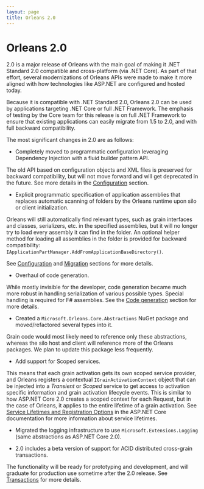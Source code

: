 ```yaml
---
layout: page
title: Orleans 2.0
---
```


# Orleans 2.0

2.0 is a major release of Orleans with the main goal of making it .NET Standard 2.0 compatible and cross-platform (via .NET Core). As part of that effort, several modernizations of Orleans APIs were made to make it more aligned with how technologies like ASP.NET are configured and hosted today.

Because it is compatible with .NET Standard 2.0, Orleans 2.0 can be used by applications targeting .NET Core or full .NET Framework. The emphasis of testing by the Core team for this release is on full .NET Framework to ensure that existing applications can easily migrate from 1.5 to 2.0, and with full backward compatibility.

The most significant changes in 2.0 are as follows:

* Completely moved to programmatic configuration leveraging Dependency Injection with a fluid builder pattern API.

The old API based on configuration objects and XML files is preserved for backward compatibility, but will not move forward and will get deprecated in the future. See more details in the [Configuration](clusters_and_clients/configuration_guide/index.md) section.

* Explicit programmatic specification of application assemblies that replaces automatic scanning of folders by the Orleans runtime upon silo or client initialization.

Orleans will still automatically find relevant types, such as grain interfaces and classes, serializers, etc. in the specified assemblies, but it will no longer try to load every assembly it can find in the folder. An optional helper method for loading all assemblies in the folder is provided for backward compatibility: `IApplicationPartManager.AddFromApplicationBaseDirectory()`.

See [Configuration](clusters_and_clients/configuration_guide/index.md) and [Migration](resources/Migration/Migration1.5.md) sections for more details.

* Overhaul of code generation.

While mostly invisible for the developer, code generation became much more robust in handling serialization of various possible types. Special handling is required for F# assemblies. See the [Code generation](resources/Migration/Codegen.md) section for more details.

* Created a `Microsoft.Orleans.Core.Abstractions` NuGet package and moved/refactored several types into it.

Grain code would most likely need to reference only these abstractions, whereas the silo host and client will reference more of the Orleans packages. We plan to update this package less frequently.

* Add support for Scoped services.

This means that each grain activation gets its own scoped service provider, and Orleans registers a contextual `IGrainActivationContext` object that can be injected into a *Transient* or *Scoped* service to get access to activation specific information and grain activation lifecycle events. This is similar to how ASP.NET Core 2.0 creates a scoped context for each Request, but in the case of Orleans, it applies to the entire lifetime of a grain activation. See [Service Lifetimes and Registration Options](https://docs.microsoft.com/en-us/aspnet/core/fundamentals/dependency-injection#service-lifetimes-and-registration-options) in the ASP.NET Core documentation for more information about service lifetimes.

* Migrated the logging infrastructure to use `Microsoft.Extensions.Logging` (same abstractions as ASP.NET Core 2.0).

* 2.0 includes a beta version of support for ACID distributed cross-grain transactions.

The functionality will be ready for prototyping and development, and will graduate for production use sometime after the 2.0 release. See [Transactions](grains/transactions.md) for more details.
